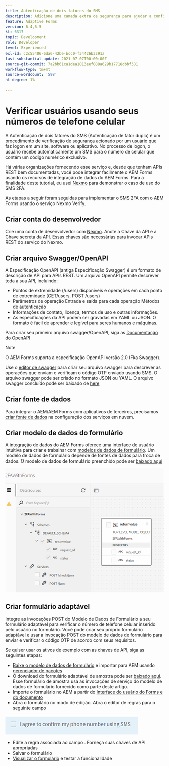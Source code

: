 ```yaml
---
title: Autenticação de dois fatores do SMS
description: Adicione uma camada extra de segurança para ajudar a confirmar a identidade de um usuário quando ele quiser executar determinadas atividades
feature: Adaptive Forms
version: 6.4,6.5
kt: 6317
topic: Development
role: Developer
level: Experienced
exl-id: c2c55406-6da6-42be-bcc0-f34426b3291a
last-substantial-update: 2021-07-07T00:00:00Z
source-git-commit: 7a2bb61ca1dea1013eef088a629b17718dbbf381
workflow-type: tm+mt
source-wordcount: '598'
ht-degree: 1%

---
```


# Verificar usuários usando seus números de telefone celular

A Autenticação de dois fatores do SMS (Autenticação de fator duplo) é um procedimento de verificação de segurança acionado por um usuário que faz logon em um site, software ou aplicativo. No processo de logon, o usuário recebe automaticamente um SMS para o número de celular que contém um código numérico exclusivo.

Há várias organizações fornecendo esse serviço e, desde que tenham APIs REST bem documentadas, você pode integrar facilmente o AEM Forms usando os recursos de integração de dados do AEM Forms. Para a finalidade deste tutorial, eu usei [Nexmo](https://developer.nexmo.com/verify/overview) para demonstrar o caso de uso do SMS 2FA.

As etapas a seguir foram seguidas para implementar o SMS 2FA com o AEM Forms usando o serviço Nexmo Verify.

## Criar conta do desenvolvedor

Crie uma conta de desenvolvedor com [Nexmo](https://dashboard.nexmo.com/sign-in). Anote a Chave da API e a Chave secreta da API. Essas chaves são necessárias para invocar APIs REST do serviço do Nexmo.

## Criar arquivo Swagger/OpenAPI

A Especificação OpenAPI (antiga Especificação Swagger) é um formato de descrição de API para APIs REST. Um arquivo OpenAPI permite descrever toda a sua API, incluindo:

* Pontos de extremidade (/users) disponíveis e operações em cada ponto de extremidade (GET/users, POST /users)
* Parâmetros de operação Entrada e saída para cada operação Métodos de autenticação
* Informações de contato, licença, termos de uso e outras informações.
* As especificações da API podem ser gravadas em YAML ou JSON. O formato é fácil de aprender e legível para seres humanos e máquinas.

Para criar seu primeiro arquivo swagger/OpenAPI, siga as [Documentação do OpenAPI](https://swagger.io/docs/specification/2-0/basic-structure/)

>[!NOTE]
> O AEM Forms suporta a especificação OpenAPI versão 2.0 (Fka Swagger).

Use o [editor de swagger](https://editor.swagger.io/) para criar seu arquivo swagger para descrever as operações que enviam e verificam o código OTP enviado usando SMS. O arquivo swagger pode ser criado no formato JSON ou YAML. O arquivo swagger concluído pode ser baixado de [here](assets/two-factore-authentication-swagger.zip)

## Criar fonte de dados

Para integrar o AEM/AEM Forms com aplicativos de terceiros, precisamos [criar fonte de dados](https://experienceleague.adobe.com/docs/experience-manager-learn/forms/ic-web-channel-tutorial/parttwo.html) na configuração dos serviços em nuvem.

## Criar modelo de dados do formulário

A integração de dados do AEM Forms oferece uma interface de usuário intuitiva para criar e trabalhar com [modelos de dados de formulário](https://experienceleague.adobe.com/docs/experience-manager-65/forms/form-data-model/create-form-data-models.html). Um modelo de dados de formulário depende de fontes de dados para troca de dados.
O modelo de dados de formulário preenchido pode ser [baixado aqui](assets/sms-2fa-fdm.zip)

![fdm](assets/2FA-fdm.PNG)

## Criar formulário adaptável

Integre as invocações POST do Modelo de Dados de Formulário a seu formulário adaptável para verificar o número de telefone celular inserido pelo usuário no formulário. Você pode criar seu próprio formulário adaptável e usar a invocação POST do modelo de dados de formulário para enviar e verificar o código OTP de acordo com seus requisitos.

Se quiser usar os ativos de exemplo com as chaves de API, siga as seguintes etapas:

* [Baixe o modelo de dados de formulário](assets/sms-2fa-fdm.zip) e importar para AEM usando [gerenciador de pacotes](http://localhost:4502/crx/packmgr/index.jsp)
* O download do formulário adaptável de amostra pode ser [baixado aqui](assets/sms-2fa-verification-af.zip). Esse formulário de amostra usa as invocações de serviço do modelo de dados de formulário fornecido como parte deste artigo.
* Importe o formulário no AEM a partir do [Interface do usuário do Forms e do documento](http://localhost:4502/aem/forms.html/content/dam/formsanddocuments)
* Abra o formulário no modo de edição. Abra o editor de regras para o seguinte campo

![sms-send](assets/check-sms.PNG)

* Edite a regra associada ao campo . Forneça suas chaves de API apropriadas
* Salvar o formulário
* [Visualizar o formulário](http://localhost:4502/content/dam/formsanddocuments/sms-2fa-verification/jcr:content?wcmmode=disabled) e testar a funcionalidade
